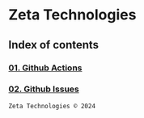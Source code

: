 # Zeta Technologies
## Index of contents
### [01. Github Actions](./actions/index.md)
### [02. Github Issues](./issues/index.md)

```
Zeta Technologies © 2024
```
